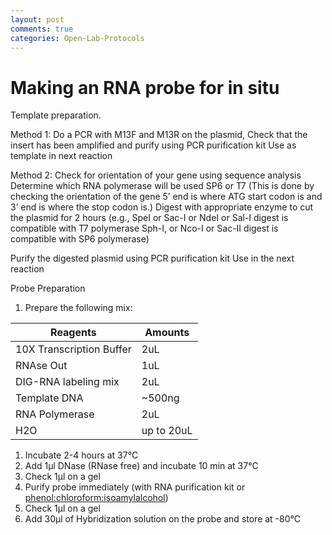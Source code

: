 ```yaml
---
layout: post
comments: true
categories: Open-Lab-Protocols
---
```


# Making an RNA probe for in situ

Template preparation.

Method 1: Do a PCR with M13F and M13R on the plasmid,
Check that the insert has been amplified and purify using PCR purification kit
Use as template in next reaction

Method 2:
Check for orientation of your gene using sequence analysis 
Determine which RNA polymerase will be used SP6 or T7
(This is done by checking the orientation of the gene 5’ end is where ATG start codon is and 3’ end is where the stop codon is.)
Digest with appropriate enzyme to cut the plasmid for 2 hours
(e.g., SpeI or Sac-I or NdeI or Sal-I digest is compatible with T7 polymerase
        Sph-I, or Nco-I or Sac-II digest is compatible with SP6 polymerase)
        
Purify the digested plasmid using PCR purification kit
Use in the next reaction

Probe Preparation
1.	Prepare the following mix:

| Reagents      | Amounts |
| ----------- | ----------- |
| 10X Transcription Buffer    | 2uL       |
| RNAse Out   |   1uL     |
| DIG-RNA labeling mix   | 2uL        |
| Template DNA   | ~500ng        |
| RNA Polymerase   | 2uL       |
| H2O   | up to 20uL      |

1.	Incubate 2-4 hours at 37°C
2.	Add 1μl DNase (RNase free) and incubate 10 min at 37°C
3.	Check 1μl on a gel
4.	Purify probe immediately (with RNA purification kit or [phenol:chloroform:isoamylalcohol]())
5.	Check 1μl on a gel
6.	Add 30μl of Hybridization solution on the probe and store at -80°C




